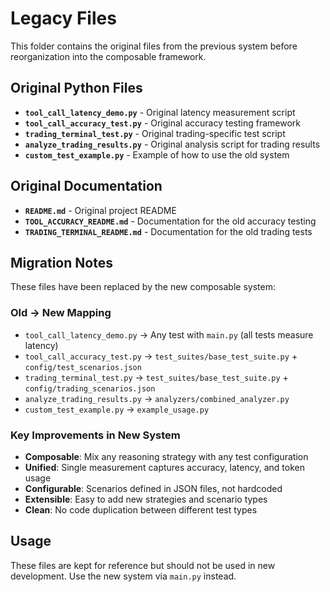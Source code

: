 # Legacy Files

This folder contains the original files from the previous system before reorganization into the composable framework.

## Original Python Files

- **`tool_call_latency_demo.py`** - Original latency measurement script
- **`tool_call_accuracy_test.py`** - Original accuracy testing framework  
- **`trading_terminal_test.py`** - Original trading-specific test script
- **`analyze_trading_results.py`** - Original analysis script for trading results
- **`custom_test_example.py`** - Example of how to use the old system

## Original Documentation

- **`README.md`** - Original project README
- **`TOOL_ACCURACY_README.md`** - Documentation for the old accuracy testing
- **`TRADING_TERMINAL_README.md`** - Documentation for the old trading tests

## Migration Notes

These files have been replaced by the new composable system:

### Old → New Mapping
- `tool_call_latency_demo.py` → Any test with `main.py` (all tests measure latency)
- `tool_call_accuracy_test.py` → `test_suites/base_test_suite.py` + `config/test_scenarios.json`
- `trading_terminal_test.py` → `test_suites/base_test_suite.py` + `config/trading_scenarios.json`
- `analyze_trading_results.py` → `analyzers/combined_analyzer.py`
- `custom_test_example.py` → `example_usage.py`

### Key Improvements in New System
- **Composable**: Mix any reasoning strategy with any test configuration
- **Unified**: Single measurement captures accuracy, latency, and token usage
- **Configurable**: Scenarios defined in JSON files, not hardcoded
- **Extensible**: Easy to add new strategies and scenario types
- **Clean**: No code duplication between different test types

## Usage
These files are kept for reference but should not be used in new development. Use the new system via `main.py` instead. 